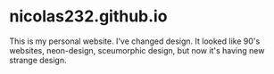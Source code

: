 # nicolas232.github.io
This is my personal website. I've changed design. It looked like 90's websites, neon-design, sceumorphic design, but now it's having new strange design. 
